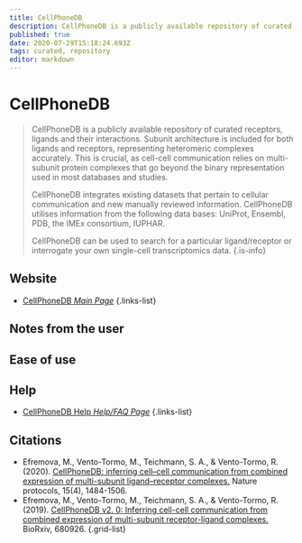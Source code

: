 ```yaml
---
title: CellPhoneDB
description: CellPhoneDB is a publicly available repository of curated receptors, ligands and their interactions.
published: true
date: 2020-07-29T15:18:24.693Z
tags: curated, repository
editor: markdown
---
```


# CellPhoneDB

> CellPhoneDB is a publicly available repository of curated receptors, ligands and their interactions. Subunit architecture is included for both ligands and receptors, representing heteromeric complexes accurately. This is crucial, as cell-cell communication relies on multi-subunit protein complexes that go beyond the binary representation used in most databases and studies.
>
> CellPhoneDB integrates existing datasets that pertain to cellular communication and new manually reviewed information. CellPhoneDB utilises information from the following data bases: UniProt, Ensembl, PDB, the IMEx consortium, IUPHAR.
>
> CellPhoneDB can be used to search for a particular ligand/receptor or interrogate your own single-cell transcriptomics data.
{.is-info}

 

## Website 

- [CellPhoneDB *Main Page*](https://www.cellphonedb.org/)
 {.links-list}


## Notes from the user

 
## Ease of use


## Help

- [CellPhoneDB Help *Help/FAQ Page*](https://www.cellphonedb.org/faq-and-troubleshooting)
{.links-list}


## Citations

- Efremova, M., Vento-Tormo, M., Teichmann, S. A., & Vento-Tormo, R. (2020). [CellPhoneDB: inferring cell–cell communication from combined expression of multi-subunit ligand–receptor complexes.](https://www.nature.com/articles/s41596-020-0292-x) Nature protocols, 15(4), 1484-1506.
- Efremova, M., Vento-Tormo, M., Teichmann, S. A., & Vento-Tormo, R. (2019). [CellPhoneDB v2. 0: Inferring cell-cell communication from combined expression of multi-subunit receptor-ligand complexes.](https://www.biorxiv.org/content/10.1101/680926v1.abstract) BioRxiv, 680926.
{.grid-list}
